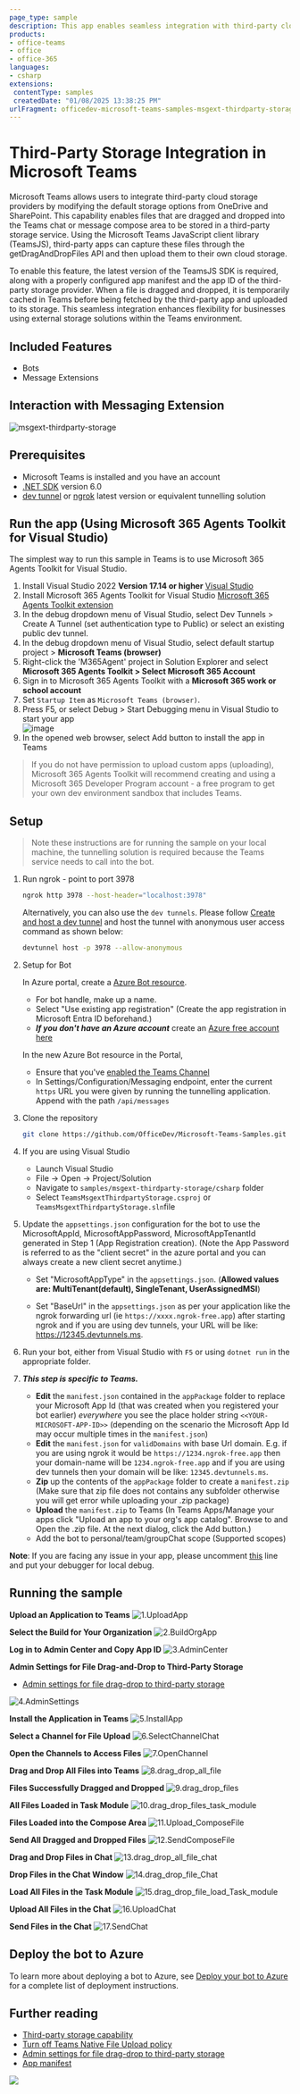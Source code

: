 ```yaml
---
page_type: sample
description: This app enables seamless integration with third-party cloud storage providers for files dragged and dropped in Teams chats or channels. It uses the Microsoft Teams JavaScript SDK's thirdPartyCloudStorage module to fetch and upload files efficiently.
products:
- office-teams
- office
- office-365
languages:
- csharp
extensions:
 contentType: samples
 createdDate: "01/08/2025 13:38:25 PM"
urlFragment: officedev-microsoft-teams-samples-msgext-thirdparty-storage-csharp
---
```

# Third-Party Storage Integration in Microsoft Teams
Microsoft Teams allows users to integrate third-party cloud storage providers by modifying the default storage options from OneDrive and SharePoint. This capability enables files that are dragged and dropped into the Teams chat or message compose area to be stored in a third-party storage service. Using the Microsoft Teams JavaScript client library (TeamsJS), third-party apps can capture these files through the getDragAndDropFiles API and then upload them to their own cloud storage.

To enable this feature, the latest version of the TeamsJS SDK is required, along with a properly configured app manifest and the app ID of the third-party storage provider. When a file is dragged and dropped, it is temporarily cached in Teams before being fetched by the third-party app and uploaded to its storage. This seamless integration enhances flexibility for businesses using external storage solutions within the Teams environment.

## Included Features
* Bots
* Message Extensions

## Interaction with Messaging Extension
![msgext-thirdparty-storage](Images/msgext-thirdparty-storage.gif)

## Prerequisites

- Microsoft Teams is installed and you have an account
- [.NET SDK](https://dotnet.microsoft.com/download) version 6.0
- [dev tunnel](https://learn.microsoft.com/en-us/azure/developer/dev-tunnels/get-started?tabs=windows) or [ngrok](https://ngrok.com/) latest version or equivalent tunnelling solution

## Run the app (Using Microsoft 365 Agents Toolkit for Visual Studio)

The simplest way to run this sample in Teams is to use Microsoft 365 Agents Toolkit for Visual Studio.
1. Install Visual Studio 2022 **Version 17.14 or higher** [Visual Studio](https://visualstudio.microsoft.com/downloads/)
1. Install Microsoft 365 Agents Toolkit for Visual Studio [Microsoft 365 Agents Toolkit extension](https://learn.microsoft.com/en-us/microsoftteams/platform/toolkit/toolkit-v4/install-teams-toolkit-vs?pivots=visual-studio-v17-7)
1. In the debug dropdown menu of Visual Studio, select Dev Tunnels > Create A Tunnel (set authentication type to Public) or select an existing public dev tunnel.
1. In the debug dropdown menu of Visual Studio, select default startup project > **Microsoft Teams (browser)**
1. Right-click the 'M365Agent' project in Solution Explorer and select **Microsoft 365 Agents Toolkit > Select Microsoft 365 Account**
1. Sign in to Microsoft 365 Agents Toolkit with a **Microsoft 365 work or school account**
1. Set `Startup Item` as `Microsoft Teams (browser)`.
1. Press F5, or select Debug > Start Debugging menu in Visual Studio to start your app
    </br>![image](https://raw.githubusercontent.com/OfficeDev/TeamsFx/dev/docs/images/visualstudio/debug/debug-button.png)
1. In the opened web browser, select Add button to install the app in Teams
> If you do not have permission to upload custom apps (uploading), Microsoft 365 Agents Toolkit will recommend creating and using a Microsoft 365 Developer Program account - a free program to get your own dev environment sandbox that includes Teams.

## Setup

> Note these instructions are for running the sample on your local machine, the tunnelling solution is required because
the Teams service needs to call into the bot.

1) Run ngrok - point to port 3978

   ```bash
   ngrok http 3978 --host-header="localhost:3978"
   ```  

   Alternatively, you can also use the `dev tunnels`. Please follow [Create and host a dev tunnel](https://learn.microsoft.com/en-us/azure/developer/dev-tunnels/get-started?tabs=windows) and host the tunnel with anonymous user access command as shown below:

   ```bash
   devtunnel host -p 3978 --allow-anonymous
   ```

1) Setup for Bot

   In Azure portal, create a [Azure Bot resource](https://docs.microsoft.com/azure/bot-service/bot-service-quickstart-registration).
    - For bot handle, make up a name.
    - Select "Use existing app registration" (Create the app registration in Microsoft Entra ID beforehand.)
    - __*If you don't have an Azure account*__ create an [Azure free account here](https://azure.microsoft.com/free/)
    
   In the new Azure Bot resource in the Portal, 
    - Ensure that you've [enabled the Teams Channel](https://learn.microsoft.com/azure/bot-service/channel-connect-teams?view=azure-bot-service-4.0)
    - In Settings/Configuration/Messaging endpoint, enter the current `https` URL you were given by running the tunnelling application. Append with the path `/api/messages`

1) Clone the repository

    ```bash
    git clone https://github.com/OfficeDev/Microsoft-Teams-Samples.git
    ```

1) If you are using Visual Studio
   - Launch Visual Studio
   - File -> Open -> Project/Solution
   - Navigate to `samples/msgext-thirdparty-storage/csharp` folder
   - Select `TeamsMsgextThirdpartyStorage.csproj` or `TeamsMsgextThirdpartyStorage.sln`file

1) Update the `appsettings.json` configuration for the bot to use the MicrosoftAppId, MicrosoftAppPassword, MicrosoftAppTenantId generated in Step 1 (App Registration creation). (Note the App Password is referred to as the "client secret" in the azure portal and you can always create a new client secret anytime.)
   - Set "MicrosoftAppType" in the `appsettings.json`. (**Allowed values are: MultiTenant(default), SingleTenant, UserAssignedMSI**)

   - Set "BaseUrl" in the `appsettings.json` as per your application like the ngrok forwarding url (ie `https://xxxx.ngrok-free.app`) after starting ngrok and if you are using dev tunnels, your URL will be like: https://12345.devtunnels.ms.

1) Run your bot, either from Visual Studio with `F5` or using `dotnet run` in the appropriate folder.

1) __*This step is specific to Teams.*__
    - **Edit** the `manifest.json` contained in the `appPackage` folder to replace your Microsoft App Id (that was created when you registered your bot earlier) *everywhere* you see the place holder string `<<YOUR-MICROSOFT-APP-ID>>` (depending on the scenario the Microsoft App Id may occur multiple times in the `manifest.json`)
    - **Edit** the `manifest.json` for `validDomains` with base Url domain. E.g. if you are using ngrok it would be `https://1234.ngrok-free.app` then your domain-name will be `1234.ngrok-free.app` and if you are using dev tunnels then your domain will be like: `12345.devtunnels.ms`.
    - **Zip** up the contents of the `appPackage` folder to create a `manifest.zip` (Make sure that zip file does not contains any subfolder otherwise you will get error while uploading your .zip package)
    - **Upload** the `manifest.zip` to Teams (In Teams Apps/Manage your apps click "Upload an app to your org's app catalog". Browse to and Open the .zip file. At the next dialog, click the Add button.)
    - Add the bot to personal/team/groupChat scope (Supported scopes)

**Note**: If you are facing any issue in your app, please uncomment [this](https://github.com/OfficeDev/Microsoft-Teams-Samples/blob/main/samples/msgext-thirdparty-storage/csharp/AdapterWithErrorHandler.cs#L25) line and put your debugger for local debug.

## Running the sample

**Upload an Application to Teams**
![1.UploadApp](Images/1.UploadApp.png)

**Select the Build for Your Organization**
![2.BuildOrgApp](Images/2.BuildOrgApp.png)

**Log in to Admin Center and Copy App ID**
![3.AdminCenter](Images/3.AdminCenter.png)

**Admin Settings for File Drag-and-Drop to Third-Party Storage** 
- [Admin settings for file drag-drop to third-party storage](https://review.learn.microsoft.com/en-us/microsoftteams/admin-settings-for-file-drag-drop-to-third-party-storage?branch=main&branchFallbackFrom=pr-en-us-11741)

![4.AdminSettings](Images/4.AdminSettings.png)

**Install the Application in Teams**
![5.InstallApp](Images/5.InstallApp.png)

**Select a Channel for File Upload**
![6.SelectChannelChat](Images/6.SelectChannelChat.png)

**Open the Channels to Access Files**
![7.OpenChannel](Images/7.OpenChannel.png)

**Drag and Drop All Files into Teams**
![8.drag_drop_all_file](Images/8.drag_drop_all_file.png)

**Files Successfully Dragged and Dropped**
![9.drag_drop_files](Images/9.drag_drop_files.png)

**All Files Loaded in Task Module**
![10.drag_drop_files_task_module](Images/10.drag_drop_files_task_module.png)

**Files Loaded into the Compose Area**
![11.Upload_ComposeFile](Images/11.Upload_ComposeFile.png)

**Send All Dragged and Dropped Files**
![12.SendComposeFile](Images/12.SendComposeFile.png)

**Drag and Drop Files in Chat**
![13.drag_drop_all_file_chat](Images/13.drag_drop_all_file_chat.png)

**Drop Files in the Chat Window**
![14.drag_drop_file_Chat](Images/14.drag_drop_file_Chat.png)

**Load All Files in the Task Module**
![15.drag_drop_file_load_Task_module](Images/15.drag_drop_file_load_Task_module.png)

**Upload All Files in the Chat**
![16.UploadChat](Images/16.UploadChat.png)

**Send Files in the Chat**
![17.SendChat](Images/17.SendChat.png)

## Deploy the bot to Azure

To learn more about deploying a bot to Azure, see [Deploy your bot to Azure](https://aka.ms/azuredeployment) for a complete list of deployment instructions.

## Further reading

- [Third-party storage capability](https://learn.microsoft.com/en-us/microsoftteams/platform/concepts/device-capabilities/third-party-storage-capability?branch=pr-en-us-11741)
- [Turn off Teams Native File Upload policy](https://learn.microsoft.com/en-us/microsoftteams/turn-off-teams-native-file-upload-policy)
- [Admin settings for file drag-drop to third-party storage](https://learn.microsoft.com/en-us/microsoftteams/admin-settings-for-file-drag-drop-to-third-party-storage?branch=main&branchFallbackFrom=pr-en-us-11741)
- [App manifest](https://learn.microsoft.com/en-us/microsoftteams/platform/resources/schema/manifest-schema?branch=main)

<img src="https://pnptelemetry.azurewebsites.net/microsoft-teams-samples/samples/msgext-thirdparty-storage-csharp" />
